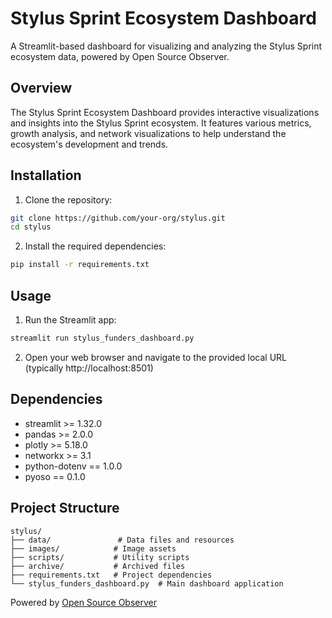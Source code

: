 # Stylus Sprint Ecosystem Dashboard

A Streamlit-based dashboard for visualizing and analyzing the Stylus Sprint ecosystem data, powered by Open Source Observer.

## Overview

The Stylus Sprint Ecosystem Dashboard provides interactive visualizations and insights into the Stylus Sprint ecosystem. It features various metrics, growth analysis, and network visualizations to help understand the ecosystem's development and trends.

## Installation

1. Clone the repository:
```bash
git clone https://github.com/your-org/stylus.git
cd stylus
```

2. Install the required dependencies:
```bash
pip install -r requirements.txt
```

## Usage

1. Run the Streamlit app:
```bash
streamlit run stylus_funders_dashboard.py
```

2. Open your web browser and navigate to the provided local URL (typically http://localhost:8501)

## Dependencies

- streamlit >= 1.32.0
- pandas >= 2.0.0
- plotly >= 5.18.0
- networkx >= 3.1
- python-dotenv == 1.0.0
- pyoso == 0.1.0

## Project Structure

```
stylus/
├── data/               # Data files and resources
├── images/            # Image assets
├── scripts/           # Utility scripts
├── archive/           # Archived files
├── requirements.txt   # Project dependencies
└── stylus_funders_dashboard.py  # Main dashboard application
```

Powered by [Open Source Observer](https://opensource.observer)
